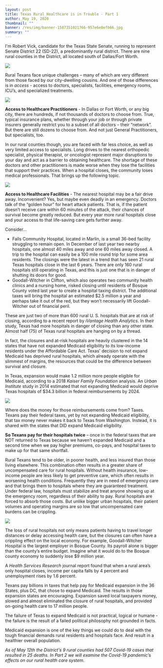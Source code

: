 ```yaml
---
layout: post
title: Texas Rural Healthcare is in Trouble - Part 1
author: May 19, 2020
thumbnail: ""
banner: /res/img/banner-1587351021766-957e6e0efb66.jpg
summary: ""
---
```

I'm Robert Vick, candidate for the Texas State Senate, running to represent Senate District 22 (SD-22), a predominantly rural district. There are nine rural counties in the District, all located south of Dallas/Fort Worth. 

![](/res/img/pic1b-superdelegate-robert-vick2.jpg)

Rural Texans face unique challenges – many of which are very different from those faced by our city-dwelling cousins. And one of those differences is in *access* - access to doctors, specialists, facilities, emergency rooms, ICU’s, and specialized treatments. 

![](/res/img/pic2-crutches-538883_960_720.jpg)

**Access to Healthcare Practitioners** - In Dallas or Fort Worth, or any big city, there are hundreds, if not thousands of doctors to choose from. True, typical insurance plans, whether through your job or through private insurers generally restrict you to a subset of all doctors – their “network”. But there are still dozens to choose from. And not just General Practitioners, but specialists, too.

In our rural counties though, you are faced with far less choice, as well as very limited access to specialists. Long drives to the nearest orthopedic specialist, physical therapist, or oncologist represent major disruptions to your day and act as a barrier to obtaining healthcare. The shortage of these doctors and other practitioners is made worse when they lose the facilities that support their practices. When a hospital closes, the community loses medical professionals. That brings up the following topic.

![](/res/img/pic-3-hospital-1636334_1280.jpg)

**Access to Healthcare Facilities** - The nearest hospital may be a fair drive away. Inconvenient? Yes, but maybe even deadly in an emergency. Doctors talk of the “golden hour” for heart attack patients. That is, if the patient doesn’t receive care within 60 minutes of the attack, their chances of survival become greatly reduced. But every year more rural hospitals close and your access to that life-saving care gets further away.

Consider...

* Falls Community Hospital, located in Marlin, is a small 36-bed facility struggling to remain open. In December of last year two nearby hospitals, one almost 40 miles away and one 60 miles away closed. A trip to the hospital can easily be a 100 mile round trip for some area residents. The closings were the latest in a trend that has seen 21 rural Texas hospitals close in the last 6 years. There are only 160 rural hospitals still operating in Texas, and this is just one that is in danger of shutting its doors for good.
* Goodall-Witcher in Clifton, which also operates two community health clinics and a nursing home, risked closing until residents of Bosque County voted last year to create a hospital taxing district. The additional taxes will bring the hospital an estimated $2.5 million a year and perhaps take it out of the red, but they won’t necessarily lift Goodall-Witcher out of financial peril.  

These are just two of more than 600 rural U. S. hospitals that are at risk of closing, according to a recent report by *iVantage Health Analytics*. In their study, Texas had more hospitals in danger of closing than any other state. Almost half (75) of Texas rural hospitals are hanging on by a thread. 

In fact, the closures and at-risk hospitals are heavily clustered in the 14 states that have not expanded Medicaid eligibility to its low-income residents under the Affordable Care Act. Texas' decision to not expand Medicaid has deprived rural hospitals, which already operate with the slimmest of margins, the resources that could be the difference between survival and closure.

In Texas, expansion would make 1.2 million more people eligible for Medicaid, according to a 2018 *Kaiser Family Foundation* analysis. An *Urban Institute* study in 2014 estimated that not expanding Medicaid would deprive Texas hospitals of $34.3 billion in federal reimbursements by 2024.

![](/res/img/pic4-dollar-2891817_1280.jpg)

Where does the money for those reimbursements come from? Taxes. Texans pay their federal taxes, yet by not expanding Medicaid eligibility, that tax money never makes it back to Texas from Washington. Instead, it is shared with the states that DID expand Medicaid eligibility. 

**So Texans pay for their hospitals twice** – once in the federal taxes that are NOT returned to Texas because we haven’t expanded Medicaid and a second time when we pay higher premiums, co-pays, and hospital taxes to make up for that same shortfall.

Rural Texans tend to be older, in poorer health, and less insured than those living elsewhere. This combination often results in a greater share of uncompensated care for rural hospitals. Without health insurance, low-income people are less likely to get preventive care, which often results in worsening health conditions. Frequently they are in need of emergency care and that brings them to hospitals where they are guaranteed treatment. Under federal law, hospitals must stabilize and treat anyone showing up at the emergency room, regardless of their ability to pay. Rural hospitals are forced to absorb those costs. But unlike bigger urban hospitals, their patient volumes and operating margins are so low that uncompensated care burdens can be crippling.

![](/res/img/pic5-thomas-leemon-4yzomgk0v1q-unsplash.jpg)

The loss of rural hospitals not only means patients having to travel longer distances or delay accessing health care, but the closures can often have a crippling effect on the local economy. For example, Goodall-Witcher Hospital is the largest employer in Bosque County. Its payroll alone is bigger than the county’s entire budget. Imagine what it would do to the Bosque county economy to suddenly lose $9 million year.

A *Health Services Research* journal report found that when a rural area’s only hospital closes, income per capita falls by 4 percent and unemployment rises by 1.6 percent.

Texans pay billions in taxes that help pay for Medicaid expansion in the 36 States, plus DC, that chose to expand Medicaid. The results in those expansion states are encouraging. Expansion saved local taxpayers money, slowed and almost eliminated the closure of rural hospitals, and provided on-going health care to 17 million people. 

The failure of Texas to expand Medicaid is not practical, logical or humane - the failure is the result of a failed political philosophy not grounded in facts. 

Medicaid expansion is one of the key things we could do to deal with the tough financial demands rural residents and hospitals face. And result in a healthier overall population.

*As of May 12th the District's 9 rural counties had 507 Covid-19 cases that resulted in 25 deaths. In Part 2 we will examine the Covid-19 pandemic’s effects on our rural health care system.*